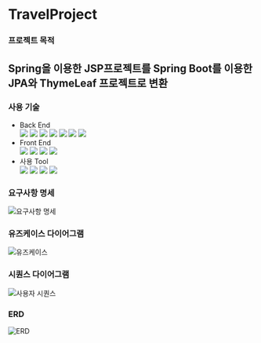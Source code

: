 # TravelProject

### 프로젝트 목적
Spring을 이용한 JSP프로젝트를 
Spring Boot를 이용한 JPA와 ThymeLeaf 프로젝트로 변환
----------------------------------------------------------

### 사용 기술
<ul>
  <li>Back End
  </li>
  <img src="https://img.shields.io/badge/Java-007396?style=for-the-badge&logo=Java&logoColor=white">
  <img src="https://img.shields.io/badge/JPA-000000?style=for-the-badge&logo=jpa&logoColor=white">
  <img src="https://img.shields.io/badge/Spring Boot-6DB33F?style=for-the-badge&logo=Spring Boot&logoColor=white">
  <img src="https://img.shields.io/badge/Spring Security-6DB33F?style=for-the-badge&logo=Spring Security&logoColor=white">
  <img src="https://img.shields.io/badge/thymeleaf-6DB33F?style=for-the-badge&logo=thymeleaf&logoColor=white">
  <img src="https://img.shields.io/badge/Mariadb-4479A1?style=for-the-badge&logo=MariaDB&logoColor=white">
  <img src="https://img.shields.io/badge/DBeaver-A14F26?style=for-the-badge&logo=DBeaver&logoColor=white">
  <li>Front End
  </li>
  <img src="https://img.shields.io/badge/html5-E34F26?style=for-the-badge&logo=html5&logoColor=white">
  <img src="https://img.shields.io/badge/css3-1572B6?style=for-the-badge&logo=css3&logoColor=white">
  <img src="https://img.shields.io/badge/javascript-F7DF1E?style=for-the-badge&logo=javascript&logoColor=white">
  <img src="https://img.shields.io/badge/bootstrap-7952B3?style=for-the-badge&logo=bootstrap&logoColor=white">
  <li>사용 Tool
  </li>
    <img src="https://img.shields.io/badge/github-181717?style=for-the-badge&logo=github&logoColor=white">
    <img src="https://img.shields.io/badge/gitkraken-179287?style=for-the-badge&logo=gitkraken&logoColor=white">
    <img src="https://img.shields.io/badge/intellijidea-181717?style=for-the-badge&logo=intellijidea&logoColor=white">
    <img src="https://img.shields.io/badge/eclipseide-2C2255?style=for-the-badge&logo=eclipseide&logoColor=white">


</ul>

### 요구사항 명세
![요구사항 명세](https://github.com/Parktaesunkr/boottrain/assets/129746792/c664117b-3af0-4f1d-847e-5f2d24492d13)

### 유즈케이스 다이어그램
![유즈케이스](https://github.com/Parktaesunkr/boottrain/assets/129746792/4f717986-6403-435d-86db-924169bdc01b)

### 시퀀스 다이어그램
![사용자 시퀀스](https://github.com/Parktaesunkr/boottrain/assets/129746792/76725cc9-5ab6-4205-80fa-5f9cd319f1a4)

### ERD
![ERD](https://github.com/Parktaesunkr/Parktaesunkr/assets/129746792/8d6b4aa8-5177-4324-857a-b2deb2a117c1)


